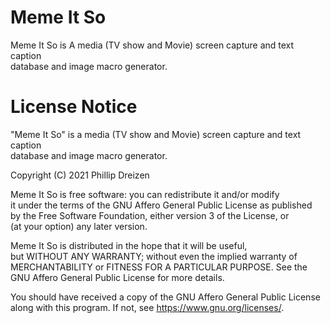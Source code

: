 # Meme It So

Meme It So is A media (TV show and Movie) screen capture and text caption                                                                                                                     
database and image macro generator.

# License Notice

"Meme It So" is a media (TV show and Movie) screen capture and text caption                                                                                                                     
database and image macro generator.
                                                                                                                                                        
Copyright (C) 2021  Phillip Dreizen                                                                                                                                                           
                                                                                                                                                                                               
Meme It So is free software: you can redistribute it and/or modify                                                                                                                           
it under the terms of the GNU Affero General Public License as published                                                                                                                       
by the Free Software Foundation, either version 3 of the License, or                                                                                                                           
(at your option) any later version.                                                                                                                                                            
                                                                                                                                                                                               
Meme It So is distributed in the hope that it will be useful,                                                                                                                                
but WITHOUT ANY WARRANTY; without even the implied warranty of                                                                                                                                 
MERCHANTABILITY or FITNESS FOR A PARTICULAR PURPOSE.  See the                                                                                                                                  
GNU Affero General Public License for more details.                                                                                                                                            
                                                                                                                                                                                               
You should have received a copy of the GNU Affero General Public License                                                                                                                       
along with this program.  If not, see <https://www.gnu.org/licenses/>.
